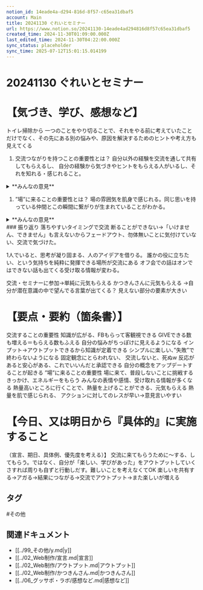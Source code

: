 ```yaml
---
notion_id: 14eade4a-d294-816d-8f57-c65ea31dbaf5
account: Main
title: 20241130 ぐれいとセミナー
url: https://www.notion.so/20241130-14eade4ad294816d8f57c65ea31dbaf5
created_time: 2024-11-30T01:09:00.000Z
last_edited_time: 2024-11-30T04:22:00.000Z
sync_status: placeholder
sync_time: 2025-07-12T15:01:15.014199
---
```

# 20241130 ぐれいとセミナー

# 【気づき、学び、感想など】
トイレ掃除から
一つのことをやり切ることで、それをやる前に考えていたことだけでなく、その先にある別の悩みや、原因を解決するためのヒントや考え方も見えてくる
1. 交流つながりを持つことの重要性とは？
  自分以外の経験を交流を通して共有してもらえるし、
自分の経験から気づきやヒントをもらえる人がいるし、それを知れる・感じれること。
  <details>
  <summary>**みんなの意見**</summary>
  </details>
  
1. ”場”に来ることの重要性とは？
  場の雰囲気を肌身で感じれる。同じ思いを持っている仲間とこの瞬間に繋がりが生まれていることがわかる。
  <details>
  <summary>**みんなの意見**</summary>
  </details>
  ### 振り返り
  落ちやすいタイミングで交流
  断ることができない→「いけません、できません」も言えないからフェードアウト、勿体無いことに気付けていない、交流で気づけた。
  
  1人でいると、思考が凝り固まる、人のアイデアを借りる。
誰かの役に立ちたい、という気持ちを純粋に発揮できる場所が交流にある
オフ会での話はオンではできない話も出てくる受け取る情報が変わる。
  
  交流・セミナーに参加→単純に元気もらえる
かつきんさんに元気もらえる
→自分が潜在意識の中で望んでる言葉が出てくる？
見えない部分の要素が大きい
# 【要点・要約（箇条書）】
交流することの重要性
  知識が広がる、FBもらって客観視できる
  GIVEできる数も増える＝もらえる数もふえる
  自分の悩みがちっぽけに見えるようになる
  インプット→アウトプットできるから知識が定着できる
  シンプルに楽しい、”失敗”で終わらないようになる
  固定観念にとらわれない、
  交流しないと、死ぬw
  反応があると安心がある、これでいいんだと承認できる
  自分の概念をアップデートすることが起きる
”場”に来ることの重要性
  場に来て、普段しないことに挑戦するきっかけ、エネルギーをもらう
  みんなの表情や感情、受け取れる情報が多くなる
  熱量高いところに行くことで、熱量を上げることができる、元気もらえる
  熱量を肌で感じられる、
  アクションに対してのレスが早い→意見言いやすい
# 【今日、又は明日から『具体的』に実施すること
（宣言、期日、具体例、優先度を考える）】
交流に来てもらうために〜する、してもらう。ではなく、自分が「楽しい、学びがあった」をアウトプットしていく
  さすれば周りも自ずと行動しだす。難しいことを考えなくてOK
  楽しいを共有する→アガる→結果につながる→交流でアウトプット→また楽しいが増える

## タグ

#その他 

## 関連ドキュメント

- [[../99_その他/y.md|y]]
- [[../02_Web制作/宣言.md|宣言]]
- [[../02_Web制作/アウトプット.md|アウトプット]]
- [[../02_Web制作/かつきんさん.md|かつきんさん]]
- [[../06_グッサポ・ラボ/感想など.md|感想など]]
